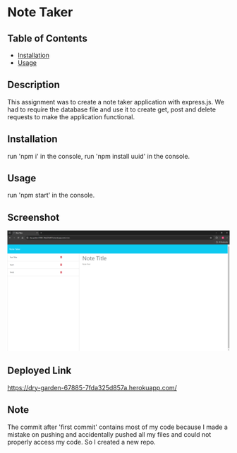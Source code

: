 # Note Taker 

  ## Table of Contents
  
  - [Installation](#installation)
  - [Usage](#usage)
  
  ## Description
  This assignment was to create a note taker application with express.js. We had to require the database file and use it to create get, post and delete requests to make the application functional.

  ## Installation
  run 'npm i' in the console, run 'npm install uuid' in the console.

  ## Usage
  run 'npm start' in the console.

## Screenshot
![alt text](./public/assets/images/note-taker-page.png 'Note taker screenshot')
## Deployed Link
https://dry-garden-67885-7fda325d857a.herokuapp.com/

## Note
The commit after 'first commit' contains most of my code because I made a mistake on pushing and accidentally pushed all my files and could not properly access my code. So I created a new repo.